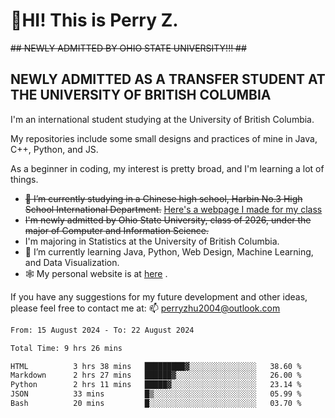 # 🌄HI! This is Perry Z. <br> #
<s>## NEWLY ADMITTED BY OHIO STATE UNIVERSITY!!! ##</s>
## NEWLY ADMITTED AS A TRANSFER STUDENT AT THE UNIVERSITY OF BRITISH COLUMBIA ##
I'm an international student studying at the University of British Columbia. <br>

My repositories include some small designs and practices of mine in Java, C++, Python, and JS. <br>

As a beginner in coding, my interest is pretty broad, and I'm learning a lot of things. <br>
- <s>🔭 I’m currently studying in a Chinese high school, Harbin No.3 High School International Department.</s> [Here's a webpage I made for my class](https://perry2004.github.io/weirdos/)
- <s> I'm newly admitted by Ohio State University, class of 2026, under the major of Computer and Information Science. </s>
- I'm majoring in Statistics at the University of British Columbia. 
- 🌱 I’m currently learning Java, Python, Web Design, Machine Learning, and Data Visualization. 
- 🕸️ My personal website is at <a href="https://zhu-yp.cn">here</a> .  

If you have any suggestions for my future development and other ideas, please feel free to contact me at: 📫 [perryzhu2004@outlook.com](mailto:perryzhu2004@outlook.com)

<!--START_SECTION:waka-->

```txt
From: 15 August 2024 - To: 22 August 2024

Total Time: 9 hrs 26 mins

HTML          3 hrs 38 mins   █████████▓░░░░░░░░░░░░░░░   38.60 %
Markdown      2 hrs 27 mins   ██████▓░░░░░░░░░░░░░░░░░░   26.00 %
Python        2 hrs 11 mins   █████▓░░░░░░░░░░░░░░░░░░░   23.14 %
JSON          33 mins         █▒░░░░░░░░░░░░░░░░░░░░░░░   05.99 %
Bash          20 mins         █░░░░░░░░░░░░░░░░░░░░░░░░   03.70 %
```

<!--END_SECTION:waka-->
